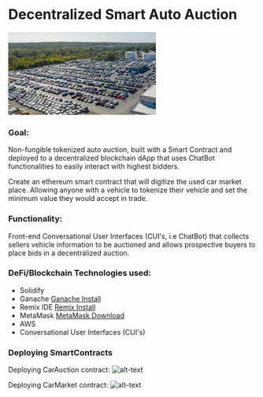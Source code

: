# Decentralized Smart Auto Auction

![alt-text](auto_lot.png)

### Goal:
Non-fungible tokenized auto auction, built with a Smart Contract and deployed to a decentralized blockchain dApp that uses ChatBot functionalities to easily interact with highest bidders.

Create an ethereum smart contract that will digitize the used car market place. 
Allowing anyone with a vehicle to tokenize their vehicle and set the minimum value they would accept in trade.

### Functionality:
Front-end Conversational User Interfaces (CUI's, i.e ChatBot) that collects sellers vehicle information to be auctioned and allows prospective buyers to place bids in a decentralized auction.

### DeFi/Blockchain Technologies used:
* Solidify
* Ganache [Ganache Install](https://www.trufflesuite.com/docs/ganache/quickstart) 
* Remix IDE [Remix Install](https://remix.ethereum.org/#optimize=false&runs=200&evmVersion=null&version=soljson-v0.7.4+commit.3f05b770.js)
* MetaMask [MetaMask Download](https://metamask.io/download.html)
* AWS 
* Conversational User Interfaces (CUI's)

### Deploying SmartContracts
Deploying CarAuction contract:
![alt-text](https://github.com/mdukes10/Fleet-Contracts/blob/main/Images/deployCarAuction.gif)

Deploying CarMarket contract: 
![alt-text](https://github.com/mdukes10/Fleet-Contracts/blob/main/Images/deployCarMarket.gif)
